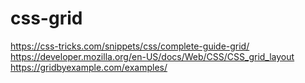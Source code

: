 css-grid
========


https://css-tricks.com/snippets/css/complete-guide-grid/
https://developer.mozilla.org/en-US/docs/Web/CSS/CSS_grid_layout
https://gridbyexample.com/examples/


